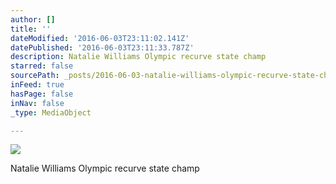```yaml
---
author: []
title: ''
dateModified: '2016-06-03T23:11:02.141Z'
datePublished: '2016-06-03T23:11:33.787Z'
description: Natalie Williams Olympic recurve state champ
starred: false
sourcePath: _posts/2016-06-03-natalie-williams-olympic-recurve-state-champ.md
inFeed: true
hasPage: false
inNav: false
_type: MediaObject

---
```

![](https://the-grid-user-content.s3-us-west-2.amazonaws.com/3c427fe2-a1a4-4cd4-8347-9eb772a001d0.jpg)

Natalie Williams Olympic recurve state champ